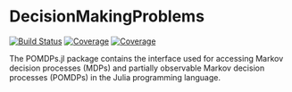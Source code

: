# DecisionMakingProblems

[![Build Status](https://travis-ci.com/SidhartK/DecisionMakingProblems.jl.svg?branch=master)](https://travis-ci.com/SidhartK/DecisionMakingProblems.jl)
[![Coverage](https://codecov.io/gh/SidhartK/DecisionMakingProblems.jl/branch/master/graph/badge.svg)](https://codecov.io/gh/SidhartK/DecisionMakingProblems.jl)
[![Coverage](https://coveralls.io/repos/github/SidhartK/DecisionMakingProblems.jl/badge.svg?branch=master)](https://coveralls.io/github/SidhartK/DecisionMakingProblems.jl?branch=master)

The POMDPs.jl package contains the interface used for accessing Markov decision processes (MDPs) and partially observable Markov decision processes (POMDPs) in the Julia programming language.

